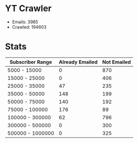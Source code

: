 # YT Crawler
- Emails: 3985
- Crawled: 194603

# Stats
| Subscriber Range  | Already Emailed | Not Emailed |
|-------|-------|-------|
| 5000 - 15000 | 0 | 870 |
| 15000 - 25000 | 0 | 406 |
| 25000 - 35000 | 47 | 235 |
| 35000 - 50000 | 148 | 199 |
| 50000 - 75000 | 140 | 192 |
| 75000 - 100000 | 176 | 89 |
| 100000 - 300000 | 62 | 796 |
| 300000 - 500000 | 0 | 300 |
| 500000 - 1000000 | 0 | 325 |
